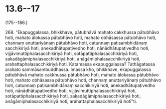 # 13.6--17

(175--186.)

268\. “Ekapuggalassa, bhikkhave, pātubhāvā mahato cakkhussa pātubhāvo hoti, mahato ālokassa pātubhāvo hoti, mahato obhāsassa pātubhāvo hoti, channaṃ anuttariyānaṃ pātubhāvo hoti, catunnaṃ paṭisambhidānaṃ sacchikiriyā hoti, anekadhātupaṭivedho hoti, nānādhātupaṭivedho hoti, vijjāvimuttiphalasacchikiriyā hoti, sotāpattiphalasacchikiriyā hoti, sakadāgāmiphalasacchikiriyā hoti, anāgāmiphalasacchikiriyā hoti, arahattaphalasacchikiriyā hoti. Katamassa ekapuggalassa? Tathāgatassa arahato sammāsambuddhassa. Imassa kho, bhikkhave, ekapuggalassa pātubhāvā mahato cakkhussa pātubhāvo hoti, mahato ālokassa pātubhāvo hoti, mahato obhāsassa pātubhāvo hoti, channaṃ anuttariyānaṃ pātubhāvo hoti, catunnaṃ paṭisambhidānaṃ sacchikiriyā hoti, anekadhātupaṭivedho hoti, nānādhātupaṭivedho hoti, vijjāvimuttiphalasacchikiriyā hoti, sotāpattiphalasacchikiriyā hoti, sakadāgāmiphalasacchikiriyā hoti, anāgāmiphalasacchikiriyā hoti, arahattaphalasacchikiriyā hotī”ti.
